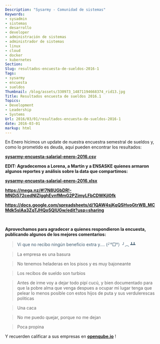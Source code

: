 ```yaml
---
Description: "Sysarmy - Comunidad de sistemas"
Keywords:
- sysadmin 
- sistemas
- desarrollo
- developer
- administración de sistemas
- administrador de sistemas
- linux
- cloud
- docker
- kubernetes
Section: 
Slug: resultados-encuesta-de-sueldos-2016-1
Tags:
- sysarmy
- encuesta
- sueldos
Thumbnail: /blog/assets/330973_14871194668374_rid13.jpg
Title: Resultados encuesta de sueldos 2016.1
Topics:
- Development
- Leadership
- Systems
Url: 2016/03/01/resultados-encuesta-de-sueldos-2016-1
date: 2016-03-01
markup: html
---
```


<p>En Enero hicimos un update de nuestra encuestra semestral de sueldos y, como lo prometido es deuda, aquí pueden encontrar los resultados:</p>
<p><strong><a href="https://drive.google.com/open?id=0B7UapTwn9AahLTJmSE5zOUQ0aGc" rel="">sysarmy-encuesta-salarial-enero-2016.csv</a></strong></p>
<p><strong>EDIT: Agradecemos a Lorena, a Martín y a <b class="fn">ENSASKE</b> quienes armaron algunos reportes y análisis sobre la data que compartimos</strong><strong>:</strong></p>
<p><strong><a title="sysarmy-encuesta-salarial-enero-2016" href="{{.Site.BaseURL}}/assets/sysarmy-encuesta-salarial-enero-2016.xlsx">sysarmy-encuesta-salarial-enero-2016.xlsx</a></strong></p>
<p><strong><a href="https://mega.nz/#!7N8UGbDR!-MNDj572cedNlZIgghEvnfMmG2PZimyLFbCDWKjI0fk" target="_blank" rel="noopener">https://mega.nz/#!7N8UGbDR!-MNDj572cedNlZIgghEvnfMmG2PZimyLFbCDWKjI0fk</a></strong></p>
<p><strong><a href="https://docs.google.com/spreadsheets/d/1QAW4sjKqQSHvoGtrWB_MCMdk5sIAa3ZqTJHQoSQIUGw/edit?usp=sharing" target="_blank" rel="noopener">https://docs.google.com/spreadsheets/d/1QAW4sjKqQSHvoGtrWB_MCMdk5sIAa3ZqTJHQoSQIUGw/edit?usp=sharing</a></strong></p>
<p>&nbsp;</p>
<p><strong>Aprovechamos para agradecer a quienes respondieron la encuesta, publicando algunos de los mejores comentarios:</strong></p>
<blockquote><p><span style="background-color:#ffffff;color:#3d596d;">Vi que no recibo ningún beneficio extra y.... (╯°□°）╯︵ ┻┻</span></p></blockquote>
<blockquote><p>La empresa es una basura</p></blockquote>
<blockquote><p>No tenemos heladeras en los pisos y es muy bajoneante</p></blockquote>
<blockquote><p>Los recibos de sueldo son turbios</p></blockquote>
<blockquote><p>Antes de irme voy a dejar todo pipí cucú, y bien documentado para que la pobre alma que venga despues a ocupar mi lugar tenga que pelear lo menos posible con estos hijos de puta y sus verdulerescas politicas</p></blockquote>
<blockquote><p>Una caca</p></blockquote>
<blockquote><p>No me puedo quejar, porque no me dejan</p></blockquote>
<blockquote><p>Poca propina</p></blockquote>
<p>Y recuerden calificar a sus empresas en <strong><a href="http://openqube.io">openqube.io</a></strong> !</p>
